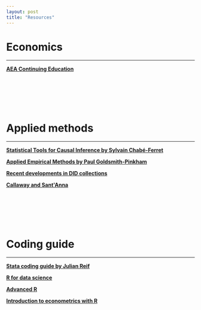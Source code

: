 ```yaml
---
layout: post
title: "Resources"
---
```


# Economics
---
[**AEA Continuing Education**](https://www.aeaweb.org/conference/cont-ed)

<p>&nbsp;</p>
<p>&nbsp;</p>
<p>&nbsp;</p>

# Applied methods
---
[**Statistical Tools for Causal Inference by Sylvain Chabé-Ferret**](https://chabefer.github.io/STCI/index.html)

[**Applied Empirical Methods by Paul Goldsmith-Pinkham**](https://github.com/paulgp/applied-methods-phd)

[**Recent developments in DID collections**](https://asjadnaqvi.github.io/DiD/)

[**Callaway and Sant'Anna**](https://bcallaway11.github.io/did/index.html)

<p>&nbsp;</p>
<p>&nbsp;</p>
<p>&nbsp;</p>

# Coding guide
---
[**Stata coding guide by Julian Reif**](https://julianreif.com/guide/)

[**R for data science**](https://r4ds.had.co.nz/index.html)

[**Advanced R**](http://adv-r.had.co.nz/)

[**Introduction to econometrics with R**](https://www.econometrics-with-r.org/index.html)

